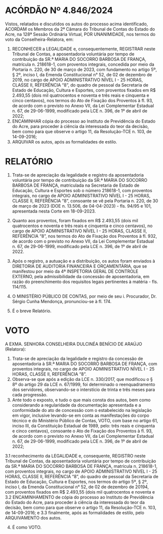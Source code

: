 # ACÓRDÃO Nº 4.846/2024

Vistos, relatados e discutidos os autos do processo acima identificado, ACORDAM os Membros da 2ª Câmara do Tribunal de Contas do Estado do Acre, na 128ª Sessão Ordinária Virtual, POR UNANIMIDADE, nos termos do voto da Conselheira-Relatora, em:

1. RECONHECER a LEGALIDADE e, consequentemente, REGISTRAR neste Tribunal de Contas, a aposentadoria voluntária por tempo de contribuição da SR.ª MARIA DO SOCORRO BARBOSA DE FRANÇA, matrícula n. 218618-1, com proventos integrais, concedida por meio da Portaria n. 220, de 30 de março de 2023, com fundamento no artigo 5º, § 2º, inciso I, da Emenda Constitucional n° 52, de 02 de dezembro de 2019, no cargo de APOIO ADMINISTRATIVO NÍVEL I - 25 HORAS, CLASSE II, REFERÊNCIA “8”, do quadro de pessoal da Secretaria de Estado de Educação, Cultura e Esportes, com proventos fixados em R$ 2.493,55 (dois mil quatrocentos e noventa e três reais e cinquenta e cinco centavos), nos termos do Ato de Fixação dos Proventos à fl. 93, de acordo com o previsto no Anexo VII, da Lei Complementar Estadual n. 67, de 29-06-1999, modificado pela LCE n. 396, de 1º de abril de 2022;
2. ENCAMINHAR cópia do processo ao Instituto de Previdência do Estado do Acre, para proceder à ciência da interessada do teor da decisão, bem como para que observe o artigo 11, da Resolução-TCE n. 103, de 14-09-2016;
3. ARQUIVAR os autos, após as formalidades de estilo.

# RELATÓRIO

1. Trata-se de apreciação da legalidade e registro da aposentadoria voluntária por tempo de contribuição da SR.ª MARIA DO SOCORRO BARBOSA DE FRANÇA, matriculada na Secretaria de Estado de Educação, Cultura e Esportes sob o número 218618-1, com proventos integrais, no cargo de APOIO ADMINISTRATIVO NÍVEL I - 25 HORAS, CLASSE II, REFERÊNCIA “8”, consoante se vê pela Portaria n. 220, de 30 de março de 2023 (DOE n. 13.506, de 04-04-2023) - fls. 94/95 e 101, apresentada nesta Corte em 18-09-2023.

2. Quanto aos proventos, foram fixados em R$ 2.493,55 (dois mil quatrocentos e noventa e três reais e cinquenta e cinco centavos), no cargo de APOIO ADMINISTRATIVO NÍVEL I - 25 HORAS, CLASSE II, REFERÊNCIA “8”, nos termos do Ato de Fixação dos Proventos à fl. 932, de acordo com o previsto no Anexo VII, da Lei Complementar Estadual n. 67, de 29-06-1999, modificado pela LCE n. 396, de 1º de abril de 2022.

3. Após o registro, a autuação e a distribuição, os autos foram enviados à DIRETORIA DE AUDITORIA FINANCEIRA E ORÇAMENTÁRIA, que se manifestou por meio da 4ª INSPETORIA GERAL DE CONTROLE EXTERNO, pela admissibilidade da concessão de aposentadoria, em razão do preenchimento dos requisitos legais pertinentes à matéria - fls. 114/115.

4. O MINISTÉRIO PÚBLICO DE CONTAS, por meio de seu i. Procurador, Dr. Sérgio Cunha Mendonça, pronunciou-se à fl. 174.

5. É o breve Relatório.

# VOTO

A EXMA. SENHORA CONSELHEIRA DULCINÉA BENÍCIO DE ARAÚJO (Relatora):

1. Trata-se de apreciação da legalidade e registro da concessão de aposentadoria à SR.ª MARIA DO SOCORRO BARBOSA DE FRANÇA, com proventos integrais, no cargo de APOIO ADMINISTRATIVO NÍVEL I - 25 HORAS, CLASSE II, REFERÊNCIA “8”.
2. Observa-se que após a edição da LCE n. 330/2017, que modificou o § 8º do artigo 29 da LCE n. 67/1999, foi determinado o reenquadramento dos servidores, observando-se o interstício de trinta e três meses para cada progressão.
3. Ante todo o exposto, e tudo o que mais consta dos autos, bem como considerando a regularidade da documentação apresentada e a conformidade do ato de concessão com o estabelecido na legislação em vigor, inclusive levando-se em conta as manifestações do corpo técnico e do Ministério Público de Contas, VOTO, com base no artigo 61, inciso III, da Constituição Estadual de 1989, pelo: três reais e cinquenta e cinco centavos), consoante o Ato de Fixação dos Proventos à fl. 93, de acordo com o previsto no Anexo VII, da Lei Complementar Estadual n. 67, de 29-06-1999, modificado pela LCE n. 396, de 1º de abril de 2022;

3.1 reconhecimento da LEGALIDADE e, consequente, REGISTRO neste Tribunal de Contas, da aposentadoria voluntária por tempo de contribuição da SR.ª MARIA DO SOCORRO BARBOSA DE FRANÇA, matrícula n. 218618-1, com proventos integrais, no cargo de APOIO ADMINISTRATIVO NÍVEL I - 25 HORAS, CLASSE II, REFERÊNCIA “8”, do quadro de pessoal da Secretaria de Estado de Educação, Cultura e Esportes, nos termos do artigo 5º, § 2º, inciso I, da Emenda Constitucional n° 52, de 02 de dezembro de 20194, com proventos fixados em R$ 2.493,55 (dois mil quatrocentos e noventa e
3.2 ENCAMINHAMENTO de cópia do processo ao Instituto de Previdência do Estado do Acre, para proceder à ciência da interessada do teor da decisão, bem como para que observe o artigo 11, da Resolução-TCE n. 103, de 14-09-2016; e
3.3 finalmente, após as formalidades de estilo, pelo ARQUIVAMENTO dos autos.

4. É como VOTO.
